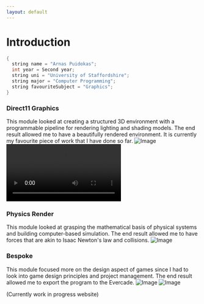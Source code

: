 ```yaml
---
layout: default
---
```


# Introduction

```c++
{
  string name = "Arnas Puidokas";
  int year = Second year;
  string uni = "University of Staffordshire";
  string major = "Computer Programming";
  string favouriteSubject = "Graphics";
}
```

### Direct11 Graphics 
This module looked at creating a structured 3D environment with a programmable pipeline for rendering lighting and shading models. The end result allowed me to have a beautifully rendered environment. It is currently my favourite piece of work that I have done so far.
![Image](https://github.com/user-attachments/assets/b0019e32-9e9c-4b87-9c6b-6eeac1c4e1c9)
![Video](https://github.com/Arnas-Droid/Portfolio/raw/refs/heads/main/assets/DX11Framework_Q64r8ttVDu.mp4)

### Physics Render
This module looked at grasping the mathematical basis of physical systems and building computer-based simulation. The end result allowed me to have forces that are akin to Isaac Newton's law and collisions.
![Image](https://github.com/user-attachments/assets/22a6360d-def4-4cd1-b4e6-82091304679b)


### Bespoke
This module focused more on the design aspect of games since I had to look into game design principles and project management. The end result allowed me to export the program to the Evercade.
![Image](https://github.com/user-attachments/assets/c7da46fa-47af-4207-96be-c3dc089c7628)
![Image](https://github.com/Arnas-Droid/Portfolio/blob/main/assets/BespokePlatform.PNG?raw=true)


(Currently work in progress website)
